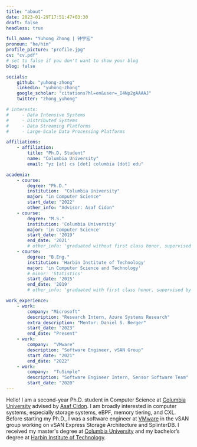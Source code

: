 ```yaml
---
title: "about"
date: 2023-01-29T17:51:47+03:30
draft: false
headless: true

full_name: "Yuhong Zhong | 钟宇宏"
pronoun: "he/him"
profile_picture: "profile.jpg"
cv: "cv.pdf"
# set to false if you don't want to show your blog
blog: false

socials:
    github: "yuhong-zhong"
    linkedin: "yuhong-zhong"
    google_scholar: "citations?hl=en&user=_I4Np2gAAAAJ"
    twitter: "zhong_yuhong"

# interests:
#     - Data Intensive Systems
#     - Distributed Systems
#     - Data Streaming Platforms
#     - Large-Scale Data Processing Platforms

affiliations:
    - affiliation:
        title: "Ph.D. Student"
        name: "Columbia University"
        email: "yz [at] cs [dot] columbia [dot] edu"

academia:
    - course:
        degree: "Ph.D."
        institution:  "Columbia University"
        major: "in Computer Science"
        start_date: "2022"
        other_info: "Advisor: Asaf Cidon"
    - course:
        degree: "M.S."
        institution: 'Columbia University'
        major: 'in Computer Science'
        start_date: '2019'
        end_date: '2021'
        # other_info: 'graduated without first class honor, supervised by Prof. Very Cool!'
    - course:
        degree: "B.Eng."
        institution: 'Harbin Institute of Technology'
        major: 'in Computer Science and Technology'
        # minor: 'Statistics'
        start_date: '2015'
        end_date: '2019'
        # other_info: 'graduated with first class honor, supervised by Prof.  Cool!'

work_experience:
    - work:
        company: "Microsoft"
        description: "Research Intern, Azure Systems Research"
        extra_description: "Mentor: Daniel S. Berger"
        start_date: "2023"
        end_date: "Present"
    - work:
        company:  "VMware"
        description: "Software Engineer, vSAN Group"
        start_date: "2021"
        end_date: "2022"
    - work:
        company:  "TuSimple"
        description: "Software Engineer Intern, Sensor Software Team"
        start_date: "2020"
---
```


Hello! I am a second-year Ph.D. student in Computer Science at [Columbia University][1] advised by [Asaf Cidon][2].
I am broadly interested in computer systems, especially storage systems, eBPF, memory tiering, and CXL.
Before starting my Ph.D., I was a software engineer at [VMware][3] in the vSAN group working on vSAN Express Storage Architecture and SplinterDB.
I received my master's degree at [Columbia University][1] and my bachelor’s degree at [Harbin Institute of Technology][4].

[1]: https://www.cs.columbia.edu/
[2]: https://www.asafcidon.com/
[3]: https://www.vmware.com/
[4]: http://en.hit.edu.cn/